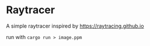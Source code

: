 # Raytracer

A simple raytracer inspired by https://raytracing.github.io

run with `cargo run > image.ppm`
